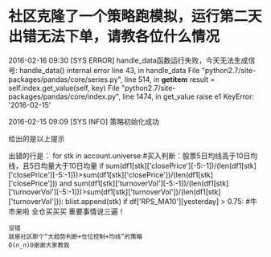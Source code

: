 # 社区克隆了一个策略跑模拟，运行第二天出错无法下单，请教各位什么情况

2016-02-16 09:30 [SYS ERROR] handle_data函数运行失败，今天无法生成信号: handle_data() internal error line 43, in handle_data File "python2.7/site-packages/pandas/core/series.py", line 514, in __getitem__ result = self.index.get_value(self, key) File "python2.7/site-packages/pandas/core/index.py", line 1474, in get_value raise e1 KeyError: '2016-02-15'

2016-02-15 09:09 [SYS INFO] 策略初始化成功


给出的是以上提示

出错的行是：
 for stk in account.universe:#买入判断：股票5日均线高于10日均线，且5日均量大于10日均量
        if sum(df1[stk]['closePrice'][-5:-1])/(len(df1[stk]['closePrice'][-5:-1]))>sum(df1[stk]['closePrice'])/(len(df1[stk]['closePrice'])) and sum(df1[stk]['turnoverVol'][-5:-1])/(len(df1[stk]['turnoverVol'][-5:-1]))>sum(df1[stk]['turnoverVol'])/(len(df1[stk]['turnoverVol'])):
            blist.append(stk)
    if df['RPS_MA10'][yesterday] > 0.75: #牛市来啦 全仓买买买 重要事情说三遍！
    
    没错
    就是社区那个“大趋势判断+仓位控制+均线”的策略
    O(∩_∩)O谢谢大家教我